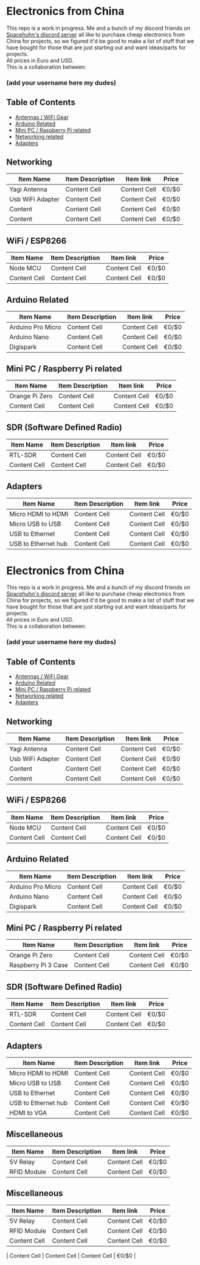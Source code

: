 # Electronics from China

This repo is a work in progress. Me and a bunch of my discord friends on [Spacehuhn's discord server](https://discordapp.com/invite/7Ay378G) all like to purchase cheap electronics from China for projects, so we figured it'd be good to make a list of stuff that we have bought for those that are just starting out and want ideas/parts for projects.<br />
All prices in Euro and USD.<br />
This is a collaboration between:
### (add your username here my dudes)

## Table of Contents
  - [Antennas / WiFi Gear](#antennas--wifi-gear)
  - [Arduino Related](#arduino-related)
  - [Mini PC / Raspberry Pi related](#mini-pc--raspberry-pi-related)
  - [Networking related](#networking-related)
  - [Adapters](#adapters)
    
## Networking
| Item Name | Item Description | Item link | Price |
| ------------- | ------------- | ------------- | -------------|
| Yagi Antenna  | Content Cell  | Content Cell  |     €0/$0    |
| Usb WiFi Adapter  | Content Cell  | Content Cell  |     €0/$0    |
| Content  | Content Cell  | Content Cell  |     €0/$0    |
| Content  | Content Cell  | Content Cell  |     €0/$0    |
   
## WiFi / ESP8266
| Item Name | Item Description | Item link | Price |
| ------------- | ------------- | ------------- | -------------|
| Node MCU  | Content Cell  | Content Cell  |     €0/$0    |
| Content Cell  | Content Cell  | Content Cell  |     €0/$0    |

## Arduino Related
| Item Name | Item Description | Item link | Price |
| ------------- | ------------- | ------------- | -------------|
| Arduino Pro Micro   | Content Cell  | Content Cell  |     €0/$0    |
| Arduino Nano  | Content Cell  | Content Cell  |     €0/$0    |
| Digispark  | Content Cell  | Content Cell  |     €0/$0    |

## Mini PC / Raspberry Pi related
| Item Name | Item Description | Item link | Price |
| ------------- | ------------- | ------------- | -------------|
| Orange Pi Zero  | Content Cell  | Content Cell  |     €0/$0    |
| Content Cell  | Content Cell  | Content Cell  |     €0/$0    |

## SDR (Software Defined Radio)
| Item Name | Item Description | Item link | Price |
| ------------- | ------------- | ------------- | -------------|
| RTL-SDR  | Content Cell  | Content Cell  |     €0/$0    |
| Content Cell  | Content Cell  | Content Cell  |     €0/$0    |

## Adapters
| Item Name | Item Description | Item link | Price |
| ------------- | ------------- | ------------- | -------------|
| Micro HDMI to HDMI  | Content Cell  | Content Cell  |     €0/$0    |
| Micro USB to USB  | Content Cell  | Content Cell  |     €0/$0    |
| USB to Ethernet  | Content Cell  | Content Cell  |     €0/$0    |
| USB to Ethernet hub  | Content Cell  | Content Cell  |     €0/$0    |
# Electronics from China

This repo is a work in progress. Me and a bunch of my discord friends on [Spacehuhn's discord server](https://discordapp.com/invite/7Ay378G) all like to purchase cheap electronics from China for projects, so we figured it'd be good to make a list of stuff that we have bought for those that are just starting out and want ideas/parts for projects.<br />
All prices in Euro and USD.<br />
This is a collaboration between:
### (add your username here my dudes)

## Table of Contents
  - [Antennas / WiFi Gear](#antennas--wifi-gear)
  - [Arduino Related](#arduino-related)
  - [Mini PC / Raspberry Pi related](#mini-pc--raspberry-pi-related)
  - [Networking related](#networking-related)
  - [Adapters](#adapters)
    
## Networking
| Item Name | Item Description | Item link | Price |
| ------------- | ------------- | ------------- | -------------|
| Yagi Antenna  | Content Cell  | Content Cell  |     €0/$0    |
| Usb WiFi Adapter  | Content Cell  | Content Cell  |     €0/$0    |
| Content  | Content Cell  | Content Cell  |     €0/$0    |
| Content  | Content Cell  | Content Cell  |     €0/$0    |
   
## WiFi / ESP8266
| Item Name | Item Description | Item link | Price |
| ------------- | ------------- | ------------- | -------------|
| Node MCU  | Content Cell  | Content Cell  |     €0/$0    |
| Content Cell  | Content Cell  | Content Cell  |     €0/$0    |

## Arduino Related
| Item Name | Item Description | Item link | Price |
| ------------- | ------------- | ------------- | -------------|
| Arduino Pro Micro   | Content Cell  | Content Cell  |     €0/$0    |
| Arduino Nano  | Content Cell  | Content Cell  |     €0/$0    |
| Digispark  | Content Cell  | Content Cell  |     €0/$0    |

## Mini PC / Raspberry Pi related
| Item Name | Item Description | Item link | Price |
| ------------- | ------------- | ------------- | -------------|
| Orange Pi Zero  | Content Cell  | Content Cell  |     €0/$0    |
| Raspberry Pi 3 Case  | Content Cell  | Content Cell  |     €0/$0    |

## SDR (Software Defined Radio)
| Item Name | Item Description | Item link | Price |
| ------------- | ------------- | ------------- | -------------|
| RTL-SDR  | Content Cell  | Content Cell  |     €0/$0    |
| Content Cell  | Content Cell  | Content Cell  |     €0/$0    |

## Adapters
| Item Name | Item Description | Item link | Price |
| ------------- | ------------- | ------------- | -------------|
| Micro HDMI to HDMI  | Content Cell  | Content Cell  |     €0/$0    |
| Micro USB to USB  | Content Cell  | Content Cell  |     €0/$0    |
| USB to Ethernet  | Content Cell  | Content Cell  |     €0/$0    |
| USB to Ethernet hub  | Content Cell  | Content Cell  |     €0/$0    |
| HDMI to VGA  | Content Cell  | Content Cell  |     €0/$0    |

## Miscellaneous
| Item Name | Item Description | Item link | Price |
| ------------- | ------------- | ------------- | -------------|
| 5V Relay  | Content Cell  | Content Cell  |     €0/$0    |
| RFID Module  | Content Cell  | Content Cell  |     €0/$0    |

## Miscellaneous
| Item Name | Item Description | Item link | Price |
| ------------- | ------------- | ------------- | -------------|
| 5V Relay  | Content Cell  | Content Cell  |     €0/$0    |
| RFID Module  | Content Cell  | Content Cell  |     €0/$0    |
| Content Cell  | Content Cell  | Content Cell  |     €0/$0    |


| Content Cell  | Content Cell  | Content Cell  |     €0/$0    |
